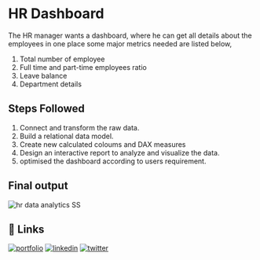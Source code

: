 
# HR Dashboard

The HR manager wants a dashboard, where he can get all details about the employees in one place some major metrics needed are listed below,

1. Total number of employee
2. Full time and part-time employees ratio
3. Leave balance
4. Department details



## Steps Followed

1. Connect and transform the raw data.
2. Build a relational data model.
3. Create new calculated coloums and DAX measures
4. Design an interactive report to analyze and visualize the data.
5. optimised the dashboard according to users requirement.
## Final  output

![hr data analytics SS](https://user-images.githubusercontent.com/85411197/225558922-60ce3436-7242-4ed4-a10b-1695e40f09f8.jpg)



## 🔗 Links
[![portfolio](https://img.shields.io/badge/my_portfolio-000?style=for-the-badge&logo=ko-fi&logoColor=white)](https://katherineoelsner.com/)
[![linkedin](https://img.shields.io/badge/linkedin-0A66C2?style=for-the-badge&logo=linkedin&logoColor=white)](https://www.linkedin.com/)
[![twitter](https://img.shields.io/badge/twitter-1DA1F2?style=for-the-badge&logo=twitter&logoColor=white)](https://twitter.com/)

